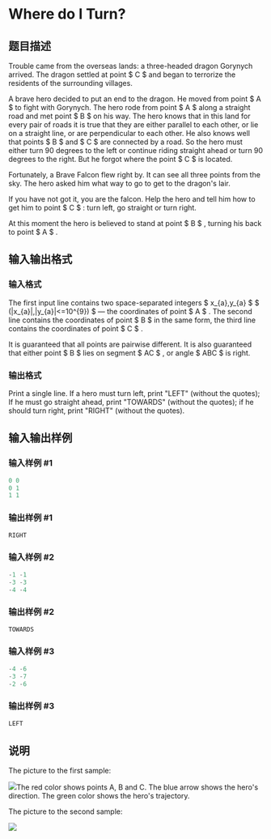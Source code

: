 # Where do I Turn?

## 题目描述

Trouble came from the overseas lands: a three-headed dragon Gorynych arrived. The dragon settled at point $ C $ and began to terrorize the residents of the surrounding villages.

A brave hero decided to put an end to the dragon. He moved from point $ A $ to fight with Gorynych. The hero rode from point $ A $ along a straight road and met point $ B $ on his way. The hero knows that in this land for every pair of roads it is true that they are either parallel to each other, or lie on a straight line, or are perpendicular to each other. He also knows well that points $ B $ and $ C $ are connected by a road. So the hero must either turn 90 degrees to the left or continue riding straight ahead or turn 90 degrees to the right. But he forgot where the point $ C $ is located.

Fortunately, a Brave Falcon flew right by. It can see all three points from the sky. The hero asked him what way to go to get to the dragon's lair.

If you have not got it, you are the falcon. Help the hero and tell him how to get him to point $ C $ : turn left, go straight or turn right.

At this moment the hero is believed to stand at point $ B $ , turning his back to point $ A $ .

## 输入输出格式

### 输入格式

The first input line contains two space-separated integers $ x_{a},y_{a} $ $ (|x_{a}|,|y_{a}|<=10^{9}) $ — the coordinates of point $ A $ . The second line contains the coordinates of point $ B $ in the same form, the third line contains the coordinates of point $ C $ .

It is guaranteed that all points are pairwise different. It is also guaranteed that either point $ B $ lies on segment $ AC $ , or angle $ ABC $ is right.

### 输出格式

Print a single line. If a hero must turn left, print "LEFT" (without the quotes); If he must go straight ahead, print "TOWARDS" (without the quotes); if he should turn right, print "RIGHT" (without the quotes).

## 输入输出样例

### 输入样例 #1

```cpp
0 0
0 1
1 1

```
### 输出样例 #1

```cpp
RIGHT

```
### 输入样例 #2

```cpp
-1 -1
-3 -3
-4 -4

```
### 输出样例 #2

```cpp
TOWARDS

```
### 输入样例 #3

```cpp
-4 -6
-3 -7
-2 -6

```
### 输出样例 #3

```cpp
LEFT

```
## 说明

The picture to the first sample:

![](https://cdn.luogu.com.cn/upload/vjudge_pic/CF227A/e61b67213ead6cd60a9de674ba59a16f640ab902.png)The red color shows points A, B and C. The blue arrow shows the hero's direction. The green color shows the hero's trajectory.

The picture to the second sample:

![](https://cdn.luogu.com.cn/upload/vjudge_pic/CF227A/009eb3489d47ef4ebc3672ec1f44c9cae16a8306.png)

